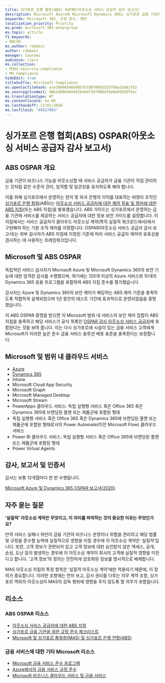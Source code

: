 ```yaml
---
title: 싱가포르 은행 협회(ABS) OSPAR(아웃소싱 서비스 공급자 감사 보고서)
description: Microsoft Azure와 Microsoft Dynamics 365는 싱가포르 금융 기관의 OSPAR(아웃소싱 서비스 공급자 감사 보고서)를 준수합니다.
keywords: Microsoft 365, 규정 준수, 제안
localization_priority: Priority
ms.prod: microsoft-365-enterprise
ms.topic: article
f1.keywords:
- NOCSH
ms.author: robmazz
author: robmazz
manager: laurawi
audience: itpro
ms.collection:
- M365-security-compliance
- MS-Compliance
hideEdit: true
titleSuffix: Microsoft Compliance
ms.openlocfilehash: ece30846546e9857bfd0700b5555766a2da81fd2
ms.sourcegitcommit: 98b2d08699e942b4d4f3d7960df6e8e85030f5ec
ms.translationtype: HT
ms.contentlocale: ko-KR
ms.lasthandoff: 12/01/2020
ms.locfileid: "49527803"
---
```

# <a name="association-of-banks-in-singapore-abs-outsourced-service-providers-audit-report-ospar"></a>싱가포르 은행 협회(ABS) OSPAR(아웃소싱 서비스 공급자 감사 보고서)

## <a name="abs-ospar-overview"></a>ABS OSPAR 개요

금융 기관이 비즈니스 기능을 아웃소싱할 때 서비스 공급자가 금융 기관이 직접 관리하는 것처럼 같은 수준의 관리, 엄격함 및 일관성을 유지하도록 해야 합니다.

이를 위해 싱가포르에서 운영하는 현지 및 외국 은행의 이익를 대표하는 비영리 조직인 [싱가포르 은행 협회](https://www.abs.org.sg/about-us/our-role)(ABS)는 [아웃소싱 서비스 공급자에 대한 제어 목표 및 절차에 대한 ABS 지침](https://abs.org.sg/docs/library/abs_outsource_guidelines.pdf)(또는 ABS 지침)을 발표했습니다. ABS 가이드는 싱가포르에서 운영하는 금융 기관에 서비스를 제공하는 서비스 공급자에 대한 정보 보안 가이드를 설정합니다. 이 지침에서는 서비스 공급자가 클라우드 아웃소싱 계약(특히 실질적 워크로드에서)에서 구현해야 하는 기본 조직 제어를 지정합니다. OSPAR(아웃소싱 서비스 공급자 감사 보고서)는 외부 감사자가 ABS 지침에 지정된 기준에 따라 서비스 공급자 제어의 유효성을 검사하는 데 사용하는 프레임워크입니다.

## <a name="microsoft-and-abs-ospar"></a>Microsoft 및 ABS OSPAR

독립적인 서비스 감사자가 Microsoft Azure 및 Microsoft Dynamics 365의 보안 기능에 대한 엄격한 감사를 수행했으며, 여기에는 120개 이상의 Azure 서비스와 10개의 Dynamics 365 응용 프로그램을 포함하여 ABS 지침 준수를 평가했습니다.

감사자는 Azure 및 Dynamics 365의 보안 제어가 해당하는 ABS 제어 기준을 충족하도록 적합하게 설계되었으며 1년 동안의 테스트 기간에 효과적으로 운영되었음을 증명했습니다.

이 ABS OSPAR 증명을 받으면 이 Microsoft 범위 내 서비스의 보안 제어 집합이 ABS 지침을 충족하고 해당 서비스가 공식 목록인 [OSPAR 감사 아웃소싱 서비스 공급자](https://abs.org.sg/docs/library/OSPAR_Audited_OSPs_16102020.pdf)에 포함된다는 것을 보여 줍니다. 이는 다시 싱가포르에 시설이 있는 금융 서비스 고객에게 Microsoft가 이러한 높은 준수 금융 서비스 솔루션 배포 표준을 충족한다는 보장합니다.

## <a name="microsoft-and-in-scope-cloud-services"></a>Microsoft 및 범위 내 클라우드 서비스

- [Azure](https://aka.ms/AzureCompliance)
- [Dynamics 365](https://go.microsoft.com/fwlink/p/?linkid=2051700)
- Intune
- Microsoft Cloud App Security
- Microsoft Graph
- Microsoft Managed Desktop
- Microsoft Stream
- PowerApps 클라우드 서비스: 독립 실행형 서비스 혹은 Office 365 혹은 Dynamics 365에 브랜딩된 플랜 또는 제품군에 포함된 형태
- 독립 실행형 서비스 혹은 Office 365 혹은 Dynamics 365에 브랜딩된 플랜 또는 제품군에 포함된 형태로서의 Power Automate(이전 Microsoft Flow) 클라우드 서비스
- Power BI 클라우드 서비스: 독립 실행형 서비스 혹은 Office 365에 브랜딩된 플랜 또는 제품군에 포함된 형태
- Power Virtual Agents

## <a name="audits-reports-and-certificates"></a>감사, 보고서 및 인증서

감사는 보통 12개월마다 한 번 수행됩니다.

[Microsoft Azure 및 Dynamics 365 OSPAR 보고서(2020)](https://aka.ms/OSPAR-Report)

## <a name="frequently-asked-questions"></a>자주 묻는 질문

**‘실질적’ 아웃소싱 계약은 무엇이고, 이 의미를 파악하는 것이 중요한 이유는 무엇인가요?**

만약 서비스 실패나 위반이 금융 기관의 비즈니스 운영이나 위험을 관리하고 해당 법률 및 규정을 준수할 능력에 실질적으로 영향을 미칠 경우에 이 아웃소싱 계약은 ‘실질적’입니다. 또한, 고객 정보가 관련되어 있고 고객 정보에 대한 승인받지 않은 액세스, 공개, 손상, 도난 등이 발생하는 경우에 이 아웃소싱 계약이 회사의 고객에 실질적 영향을 미친다고 합니다. ‘고객 정보’의 정의는 안전하게 암호화된 정보를 명시적으로 배제합니다.

MAS 아웃소싱 지침의 특정 항목은 ‘실질적 아웃소싱 계약’에만 적용되기 때문에, 이 정의가 중요합니다. 이러한 조항에는 연차 보고, 감사 권리를 다루는 의무 계약 조항, 싱가포르 역외의 아웃소싱이 MAS의 감독 행위에 영향을 주지 않도록 할 의무가 포함됩니다.

## <a name="resources"></a>리소스

### <a name="abs-ospar-resources"></a>ABS OSPAR 리소스

- [아웃소싱 서비스 공급자에 대한 ABS 지침](https://abs.org.sg/industry-guidelines/outsourcing)
- [싱가포르 금융 기관을 위한 규정 준수 체크리스트](https://servicetrust.microsoft.com/ViewPage/TrustDocuments?command=Download&downloadType=Document&downloadId=37557722-d5ed-419b-9365-2762982bacbf&docTab=6d000410-c9e9-11e7-9a91-892aae8839ad_Compliance_Guides)
- [Microsoft 및 싱가포르 통화청(MAS) 및 싱가포르 은행 연합(ABS)](offering-mas-abs-singapore.md)

### <a name="other-microsoft-resources-for-financial-services"></a>금융 서비스에 대한 기타 Microsoft 리소스

- [Microsoft 금융 서비스 준수 프로그램](https://www.microsoft.com/download/details.aspx?id=55332)
- [Azure에서의 금융 서비스 규정 준수](https://azure.microsoft.com/resources/videos/azurecon-2015-financial-services-compliance-in-azure/)
- [Microsoft 비즈니스 클라우드 서비스 및 금융 서비스](https://www.microsoft.com/trustcenter/cloudservices/financialservices)
